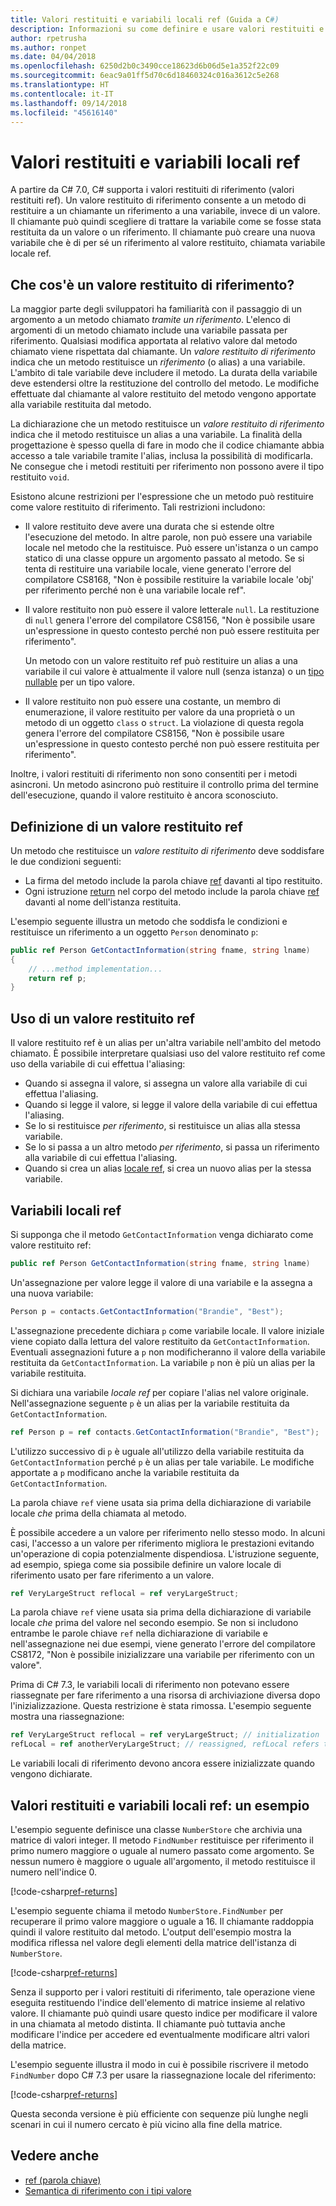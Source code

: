```yaml
---
title: Valori restituiti e variabili locali ref (Guida a C#)
description: Informazioni su come definire e usare valori restituiti e variabili locali ref
author: rpetrusha
ms.author: ronpet
ms.date: 04/04/2018
ms.openlocfilehash: 6250d2b0c3490cce18623d6b06d5e1a352f22c09
ms.sourcegitcommit: 6eac9a01ff5d70c6d18460324c016a3612c5e268
ms.translationtype: HT
ms.contentlocale: it-IT
ms.lasthandoff: 09/14/2018
ms.locfileid: "45616140"
---
```

# <a name="ref-returns-and-ref-locals"></a>Valori restituiti e variabili locali ref

A partire da C# 7.0, C# supporta i valori restituiti di riferimento (valori restituiti ref). Un valore restituito di riferimento consente a un metodo di restituire a un chiamante un riferimento a una variabile, invece di un valore. Il chiamante può quindi scegliere di trattare la variabile come se fosse stata restituita da un valore o un riferimento. Il chiamante può creare una nuova variabile che è di per sé un riferimento al valore restituito, chiamata variabile locale ref.

## <a name="what-is-a-reference-return-value"></a>Che cos'è un valore restituito di riferimento?

La maggior parte degli sviluppatori ha familiarità con il passaggio di un argomento a un metodo chiamato *tramite un riferimento*. L'elenco di argomenti di un metodo chiamato include una variabile passata per riferimento. Qualsiasi modifica apportata al relativo valore dal metodo chiamato viene rispettata dal chiamante. Un *valore restituito di riferimento* indica che un metodo restituisce un *riferimento* (o alias) a una variabile. L'ambito di tale variabile deve includere il metodo. La durata della variabile deve estendersi oltre la restituzione del controllo del metodo. Le modifiche effettuate dal chiamante al valore restituito del metodo vengono apportate alla variabile restituita dal metodo.

La dichiarazione che un metodo restituisce un *valore restituito di riferimento* indica che il metodo restituisce un alias a una variabile. La finalità della progettazione è spesso quella di fare in modo che il codice chiamante abbia accesso a tale variabile tramite l'alias, inclusa la possibilità di modificarla. Ne consegue che i metodi restituiti per riferimento non possono avere il tipo restituito `void`.

Esistono alcune restrizioni per l'espressione che un metodo può restituire come valore restituito di riferimento. Tali restrizioni includono:

- Il valore restituito deve avere una durata che si estende oltre l'esecuzione del metodo. In altre parole, non può essere una variabile locale nel metodo che la restituisce. Può essere un'istanza o un campo statico di una classe oppure un argomento passato al metodo. Se si tenta di restituire una variabile locale, viene generato l'errore del compilatore CS8168, "Non è possibile restituire la variabile locale 'obj' per riferimento perché non è una variabile locale ref".

- Il valore restituito non può essere il valore letterale `null`. La restituzione di `null` genera l'errore del compilatore CS8156, "Non è possibile usare un'espressione in questo contesto perché non può essere restituita per riferimento".

   Un metodo con un valore restituito ref può restituire un alias a una variabile il cui valore è attualmente il valore null (senza istanza) o un [tipo nullable](../nullable-types/index.md) per un tipo valore.
 
- Il valore restituito non può essere una costante, un membro di enumerazione, il valore restituito per valore da una proprietà o un metodo di un oggetto `class` o `struct`. La violazione di questa regola genera l'errore del compilatore CS8156, "Non è possibile usare un'espressione in questo contesto perché non può essere restituita per riferimento".

Inoltre, i valori restituiti di riferimento non sono consentiti per i metodi asincroni. Un metodo asincrono può restituire il controllo prima del termine dell'esecuzione, quando il valore restituito è ancora sconosciuto.
 
## <a name="defining-a-ref-return-value"></a>Definizione di un valore restituito ref

Un metodo che restituisce un *valore restituito di riferimento* deve soddisfare le due condizioni seguenti:

- La firma del metodo include la parola chiave [ref](../../language-reference/keywords/ref.md) davanti al tipo restituito.
- Ogni istruzione [return](../../language-reference/keywords/return.md) nel corpo del metodo include la parola chiave [ref](../../language-reference/keywords/ref.md) davanti al nome dell'istanza restituita.

L'esempio seguente illustra un metodo che soddisfa le condizioni e restituisce un riferimento a un oggetto `Person` denominato `p`:

```csharp
public ref Person GetContactInformation(string fname, string lname)
{
    // ...method implementation...
    return ref p;
}
```

## <a name="consuming-a-ref-return-value"></a>Uso di un valore restituito ref

Il valore restituito ref è un alias per un'altra variabile nell'ambito del metodo chiamato. È possibile interpretare qualsiasi uso del valore restituito ref come uso della variabile di cui effettua l'aliasing:

- Quando si assegna il valore, si assegna un valore alla variabile di cui effettua l'aliasing.
- Quando si legge il valore, si legge il valore della variabile di cui effettua l'aliasing.
- Se lo si restituisce *per riferimento*, si restituisce un alias alla stessa variabile.
- Se lo si passa a un altro metodo *per riferimento*, si passa un riferimento alla variabile di cui effettua l'aliasing.
- Quando si crea un alias [locale ref](#ref-locals), si crea un nuovo alias per la stessa variabile.


## <a name="ref-locals"></a>Variabili locali ref

Si supponga che il metodo `GetContactInformation` venga dichiarato come valore restituito ref:

```csharp
public ref Person GetContactInformation(string fname, string lname)
```

Un'assegnazione per valore legge il valore di una variabile e la assegna a una nuova variabile:

```csharp
Person p = contacts.GetContactInformation("Brandie", "Best");
```

L'assegnazione precedente dichiara `p` come variabile locale. Il valore iniziale viene copiato dalla lettura del valore restituito da `GetContactInformation`. Eventuali assegnazioni future a `p` non modificheranno il valore della variabile restituita da `GetContactInformation`. La variabile `p` non è più un alias per la variabile restituita.

Si dichiara una variabile *locale ref* per copiare l'alias nel valore originale. Nell'assegnazione seguente `p` è un alias per la variabile restituita da `GetContactInformation`.

```csharp
ref Person p = ref contacts.GetContactInformation("Brandie", "Best");
```

L'utilizzo successivo di `p` è uguale all'utilizzo della variabile restituita da `GetContactInformation` perché `p` è un alias per tale variabile. Le modifiche apportate a `p` modificano anche la variabile restituita da `GetContactInformation`.

La parola chiave `ref` viene usata sia prima della dichiarazione di variabile locale *che* prima della chiamata al metodo. 

È possibile accedere a un valore per riferimento nello stesso modo. In alcuni casi, l'accesso a un valore per riferimento migliora le prestazioni evitando un'operazione di copia potenzialmente dispendiosa. L'istruzione seguente, ad esempio, spiega come sia possibile definire un valore locale di riferimento usato per fare riferimento a un valore.

```csharp
ref VeryLargeStruct reflocal = ref veryLargeStruct;
```

La parola chiave `ref` viene usata sia prima della dichiarazione di variabile locale *che* prima del valore nel secondo esempio. Se non si includono entrambe le parole chiave `ref` nella dichiarazione di variabile e nell'assegnazione nei due esempi, viene generato l'errore del compilatore CS8172, "Non è possibile inizializzare una variabile per riferimento con un valore". 

Prima di C# 7.3, le variabili locali di riferimento non potevano essere riassegnate per fare riferimento a una risorsa di archiviazione diversa dopo l'inizializzazione. Questa restrizione è stata rimossa. L'esempio seguente mostra una riassegnazione:

```csharp
ref VeryLargeStruct reflocal = ref veryLargeStruct; // initialization
refLocal = ref anotherVeryLargeStruct; // reassigned, refLocal refers to different storage.
```

 Le variabili locali di riferimento devono ancora essere inizializzate quando vengono dichiarate.

## <a name="ref-returns-and-ref-locals-an-example"></a>Valori restituiti e variabili locali ref: un esempio

L'esempio seguente definisce una classe `NumberStore` che archivia una matrice di valori integer. Il metodo `FindNumber` restituisce per riferimento il primo numero maggiore o uguale al numero passato come argomento. Se nessun numero è maggiore o uguale all'argomento, il metodo restituisce il numero nell'indice 0. 

[!code-csharp[ref-returns](../../../../samples/snippets/csharp/programming-guide/ref-returns/NumberStore.cs#1)]

L'esempio seguente chiama il metodo `NumberStore.FindNumber` per recuperare il primo valore maggiore o uguale a 16. Il chiamante raddoppia quindi il valore restituito dal metodo. L'output dell'esempio mostra la modifica riflessa nel valore degli elementi della matrice dell'istanza di `NumberStore`.

[!code-csharp[ref-returns](../../../../samples/snippets/csharp/programming-guide/ref-returns/NumberStore.cs#2)]

Senza il supporto per i valori restituiti di riferimento, tale operazione viene eseguita restituendo l'indice dell'elemento di matrice insieme al relativo valore. Il chiamante può quindi usare questo indice per modificare il valore in una chiamata al metodo distinta. Il chiamante può tuttavia anche modificare l'indice per accedere ed eventualmente modificare altri valori della matrice.  

L'esempio seguente illustra il modo in cui è possibile riscrivere il metodo `FindNumber` dopo C# 7.3 per usare la riassegnazione locale del riferimento:

[!code-csharp[ref-returns](../../../../samples/snippets/csharp/programming-guide/ref-returns/NumberStoreUpdated.cs#1)]

Questa seconda versione è più efficiente con sequenze più lunghe negli scenari in cui il numero cercato è più vicino alla fine della matrice.

## <a name="see-also"></a>Vedere anche

- [ref (parola chiave)](../../language-reference/keywords/ref.md)  
- [Semantica di riferimento con i tipi valore](../../../csharp/reference-semantics-with-value-types.md)
